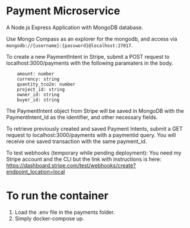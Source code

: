 # Payment Microservice

A Node.js Express Application with MongoDB database.

Use Mongo Compass as an explorer for the mongodb, and access via ```mongodb://{username}:{password}@localhost:27017```.

To create a new PaymentIntent in Stripe, submit a POST request to localhost:3000/payments with the following paramaters in the body.
```
    amount: number
	currency: string
	quantity_tco2e: number
	project_id: string
	owner_id: string
	buyer_id: string
```

The PaymentIntent object from Stripe will be saved in MongoDB with the PaymentIntent_Id as the identifier, and other necessary fields.

To retrieve previously created and saved Payment Intents, submit a GET request to localhost:3000/payments with a paymentid query. You will receive one saved transaction with the same payment_id.

To test webhooks (temporary while pending deployment):
You need my Stripe account and the CLI but the link with instructions is here: 
https://dashboard.stripe.com/test/webhooks/create?endpoint_location=local

# To run the container
1. Load the .env file in the payments folder.
2. Simply docker-compose up.
